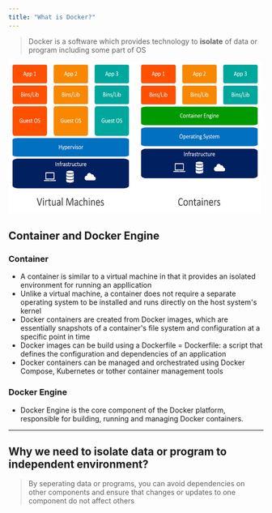 ```yaml
---
title: "What is Docker?"
---
```


> Docker is a software which provides technology to **isolate** of data or program including some part of OS

<img src="../assets/dockercontainer.png" width="500vw" height="300vw">

## Container and Docker Engine
### Container
- A container is similar to a virtual machine in that it provides an isolated environment for running an appllication
- Unlike a virtual machine, a container does not require a separate operating system to be installed and runs directly on the host system's kernel
- Docker containers are created from Docker images, which are essentially snapshots of a container's file system and configuration at a specific point in time
- Docker images can be build using a Dockerfile
    = Dockerfile: a script that defines the configuration and dependencies of an application
- Docker containers can be managed and orchestrated using Docker Compose, Kubernetes or tother container management tools

### Docker Engine
- Docker Engine is the core component of the Docker platform, responsible for building, running and managing Docker containers.

<hr>

## Why we need to isolate data or program to independent environment?
> By seperating data or programs, you can avoid dependencies on other components and ensure that changes or updates to one component do not affect others
